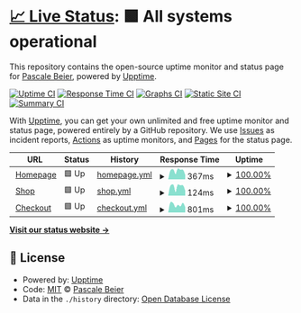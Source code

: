 # [📈 Live Status](https://PascaleBeier.github.io/buycheapsolar-uptime): <!--live status--> **🟩 All systems operational**

This repository contains the open-source uptime monitor and status page for [Pascale Beier](https://devsfordevs.shop), powered by [Upptime](https://github.com/upptime/upptime).

[![Uptime CI](https://github.com/PascaleBeier/buycheapsolar-uptime/workflows/Uptime%20CI/badge.svg)](https://github.com/PascaleBeier/buycheapsolar-uptime/actions?query=workflow%3A%22Uptime+CI%22)
[![Response Time CI](https://github.com/PascaleBeier/buycheapsolar-uptime/workflows/Response%20Time%20CI/badge.svg)](https://github.com/PascaleBeier/buycheapsolar-uptime/actions?query=workflow%3A%22Response+Time+CI%22)
[![Graphs CI](https://github.com/PascaleBeier/buycheapsolar-uptime/workflows/Graphs%20CI/badge.svg)](https://github.com/PascaleBeier/buycheapsolar-uptime/actions?query=workflow%3A%22Graphs+CI%22)
[![Static Site CI](https://github.com/PascaleBeier/buycheapsolar-uptime/workflows/Static%20Site%20CI/badge.svg)](https://github.com/PascaleBeier/buycheapsolar-uptime/actions?query=workflow%3A%22Static+Site+CI%22)
[![Summary CI](https://github.com/PascaleBeier/buycheapsolar-uptime/workflows/Summary%20CI/badge.svg)](https://github.com/PascaleBeier/buycheapsolar-uptime/actions?query=workflow%3A%22Summary+CI%22)

With [Upptime](https://upptime.js.org), you can get your own unlimited and free uptime monitor and status page, powered entirely by a GitHub repository. We use [Issues](https://github.com/PascaleBeier/buycheapsolar-uptime/issues) as incident reports, [Actions](https://github.com/PascaleBeier/buycheapsolar-uptime/actions) as uptime monitors, and [Pages](https://PascaleBeier.github.io/buycheapsolar-uptime) for the status page.

<!--start: status pages-->
<!-- This summary is generated by Upptime (https://github.com/upptime/upptime) -->
<!-- Do not edit this manually, your changes will be overwritten -->
<!-- prettier-ignore -->
| URL | Status | History | Response Time | Uptime |
| --- | ------ | ------- | ------------- | ------ |
| <img alt="" src="https://favicons.githubusercontent.com/buycheapsolar.com" height="13"> [Homepage](https://buycheapsolar.com/) | 🟩 Up | [homepage.yml](https://github.com/PascaleBeier/buycheapsolar-uptime/commits/HEAD/history/homepage.yml) | <details><summary><img alt="Response time graph" src="./graphs/homepage/response-time-week.png" height="20"> 367ms</summary><br><a href="https://PascaleBeier.github.io/buycheapsolar-uptime/history/homepage"><img alt="Response time 383" src="https://img.shields.io/endpoint?url=https%3A%2F%2Fraw.githubusercontent.com%2FPascaleBeier%2Fbuycheapsolar-uptime%2FHEAD%2Fapi%2Fhomepage%2Fresponse-time.json"></a><br><a href="https://PascaleBeier.github.io/buycheapsolar-uptime/history/homepage"><img alt="24-hour response time 189" src="https://img.shields.io/endpoint?url=https%3A%2F%2Fraw.githubusercontent.com%2FPascaleBeier%2Fbuycheapsolar-uptime%2FHEAD%2Fapi%2Fhomepage%2Fresponse-time-day.json"></a><br><a href="https://PascaleBeier.github.io/buycheapsolar-uptime/history/homepage"><img alt="7-day response time 367" src="https://img.shields.io/endpoint?url=https%3A%2F%2Fraw.githubusercontent.com%2FPascaleBeier%2Fbuycheapsolar-uptime%2FHEAD%2Fapi%2Fhomepage%2Fresponse-time-week.json"></a><br><a href="https://PascaleBeier.github.io/buycheapsolar-uptime/history/homepage"><img alt="30-day response time 383" src="https://img.shields.io/endpoint?url=https%3A%2F%2Fraw.githubusercontent.com%2FPascaleBeier%2Fbuycheapsolar-uptime%2FHEAD%2Fapi%2Fhomepage%2Fresponse-time-month.json"></a><br><a href="https://PascaleBeier.github.io/buycheapsolar-uptime/history/homepage"><img alt="1-year response time 383" src="https://img.shields.io/endpoint?url=https%3A%2F%2Fraw.githubusercontent.com%2FPascaleBeier%2Fbuycheapsolar-uptime%2FHEAD%2Fapi%2Fhomepage%2Fresponse-time-year.json"></a></details> | <details><summary><a href="https://PascaleBeier.github.io/buycheapsolar-uptime/history/homepage">100.00%</a></summary><a href="https://PascaleBeier.github.io/buycheapsolar-uptime/history/homepage"><img alt="All-time uptime 100.00%" src="https://img.shields.io/endpoint?url=https%3A%2F%2Fraw.githubusercontent.com%2FPascaleBeier%2Fbuycheapsolar-uptime%2FHEAD%2Fapi%2Fhomepage%2Fuptime.json"></a><br><a href="https://PascaleBeier.github.io/buycheapsolar-uptime/history/homepage"><img alt="24-hour uptime 100.00%" src="https://img.shields.io/endpoint?url=https%3A%2F%2Fraw.githubusercontent.com%2FPascaleBeier%2Fbuycheapsolar-uptime%2FHEAD%2Fapi%2Fhomepage%2Fuptime-day.json"></a><br><a href="https://PascaleBeier.github.io/buycheapsolar-uptime/history/homepage"><img alt="7-day uptime 100.00%" src="https://img.shields.io/endpoint?url=https%3A%2F%2Fraw.githubusercontent.com%2FPascaleBeier%2Fbuycheapsolar-uptime%2FHEAD%2Fapi%2Fhomepage%2Fuptime-week.json"></a><br><a href="https://PascaleBeier.github.io/buycheapsolar-uptime/history/homepage"><img alt="30-day uptime 100.00%" src="https://img.shields.io/endpoint?url=https%3A%2F%2Fraw.githubusercontent.com%2FPascaleBeier%2Fbuycheapsolar-uptime%2FHEAD%2Fapi%2Fhomepage%2Fuptime-month.json"></a><br><a href="https://PascaleBeier.github.io/buycheapsolar-uptime/history/homepage"><img alt="1-year uptime 100.00%" src="https://img.shields.io/endpoint?url=https%3A%2F%2Fraw.githubusercontent.com%2FPascaleBeier%2Fbuycheapsolar-uptime%2FHEAD%2Fapi%2Fhomepage%2Fuptime-year.json"></a></details>
| <img alt="" src="https://favicons.githubusercontent.com/buycheapsolar.com" height="13"> [Shop](https://buycheapsolar.com/shop/) | 🟩 Up | [shop.yml](https://github.com/PascaleBeier/buycheapsolar-uptime/commits/HEAD/history/shop.yml) | <details><summary><img alt="Response time graph" src="./graphs/shop/response-time-week.png" height="20"> 124ms</summary><br><a href="https://PascaleBeier.github.io/buycheapsolar-uptime/history/shop"><img alt="Response time 128" src="https://img.shields.io/endpoint?url=https%3A%2F%2Fraw.githubusercontent.com%2FPascaleBeier%2Fbuycheapsolar-uptime%2FHEAD%2Fapi%2Fshop%2Fresponse-time.json"></a><br><a href="https://PascaleBeier.github.io/buycheapsolar-uptime/history/shop"><img alt="24-hour response time 68" src="https://img.shields.io/endpoint?url=https%3A%2F%2Fraw.githubusercontent.com%2FPascaleBeier%2Fbuycheapsolar-uptime%2FHEAD%2Fapi%2Fshop%2Fresponse-time-day.json"></a><br><a href="https://PascaleBeier.github.io/buycheapsolar-uptime/history/shop"><img alt="7-day response time 124" src="https://img.shields.io/endpoint?url=https%3A%2F%2Fraw.githubusercontent.com%2FPascaleBeier%2Fbuycheapsolar-uptime%2FHEAD%2Fapi%2Fshop%2Fresponse-time-week.json"></a><br><a href="https://PascaleBeier.github.io/buycheapsolar-uptime/history/shop"><img alt="30-day response time 128" src="https://img.shields.io/endpoint?url=https%3A%2F%2Fraw.githubusercontent.com%2FPascaleBeier%2Fbuycheapsolar-uptime%2FHEAD%2Fapi%2Fshop%2Fresponse-time-month.json"></a><br><a href="https://PascaleBeier.github.io/buycheapsolar-uptime/history/shop"><img alt="1-year response time 128" src="https://img.shields.io/endpoint?url=https%3A%2F%2Fraw.githubusercontent.com%2FPascaleBeier%2Fbuycheapsolar-uptime%2FHEAD%2Fapi%2Fshop%2Fresponse-time-year.json"></a></details> | <details><summary><a href="https://PascaleBeier.github.io/buycheapsolar-uptime/history/shop">100.00%</a></summary><a href="https://PascaleBeier.github.io/buycheapsolar-uptime/history/shop"><img alt="All-time uptime 100.00%" src="https://img.shields.io/endpoint?url=https%3A%2F%2Fraw.githubusercontent.com%2FPascaleBeier%2Fbuycheapsolar-uptime%2FHEAD%2Fapi%2Fshop%2Fuptime.json"></a><br><a href="https://PascaleBeier.github.io/buycheapsolar-uptime/history/shop"><img alt="24-hour uptime 100.00%" src="https://img.shields.io/endpoint?url=https%3A%2F%2Fraw.githubusercontent.com%2FPascaleBeier%2Fbuycheapsolar-uptime%2FHEAD%2Fapi%2Fshop%2Fuptime-day.json"></a><br><a href="https://PascaleBeier.github.io/buycheapsolar-uptime/history/shop"><img alt="7-day uptime 100.00%" src="https://img.shields.io/endpoint?url=https%3A%2F%2Fraw.githubusercontent.com%2FPascaleBeier%2Fbuycheapsolar-uptime%2FHEAD%2Fapi%2Fshop%2Fuptime-week.json"></a><br><a href="https://PascaleBeier.github.io/buycheapsolar-uptime/history/shop"><img alt="30-day uptime 100.00%" src="https://img.shields.io/endpoint?url=https%3A%2F%2Fraw.githubusercontent.com%2FPascaleBeier%2Fbuycheapsolar-uptime%2FHEAD%2Fapi%2Fshop%2Fuptime-month.json"></a><br><a href="https://PascaleBeier.github.io/buycheapsolar-uptime/history/shop"><img alt="1-year uptime 100.00%" src="https://img.shields.io/endpoint?url=https%3A%2F%2Fraw.githubusercontent.com%2FPascaleBeier%2Fbuycheapsolar-uptime%2FHEAD%2Fapi%2Fshop%2Fuptime-year.json"></a></details>
| <img alt="" src="https://favicons.githubusercontent.com/buycheapsolar.com" height="13"> [Checkout](https://buycheapsolar.com/cart/) | 🟩 Up | [checkout.yml](https://github.com/PascaleBeier/buycheapsolar-uptime/commits/HEAD/history/checkout.yml) | <details><summary><img alt="Response time graph" src="./graphs/checkout/response-time-week.png" height="20"> 801ms</summary><br><a href="https://PascaleBeier.github.io/buycheapsolar-uptime/history/checkout"><img alt="Response time 1101" src="https://img.shields.io/endpoint?url=https%3A%2F%2Fraw.githubusercontent.com%2FPascaleBeier%2Fbuycheapsolar-uptime%2FHEAD%2Fapi%2Fcheckout%2Fresponse-time.json"></a><br><a href="https://PascaleBeier.github.io/buycheapsolar-uptime/history/checkout"><img alt="24-hour response time 565" src="https://img.shields.io/endpoint?url=https%3A%2F%2Fraw.githubusercontent.com%2FPascaleBeier%2Fbuycheapsolar-uptime%2FHEAD%2Fapi%2Fcheckout%2Fresponse-time-day.json"></a><br><a href="https://PascaleBeier.github.io/buycheapsolar-uptime/history/checkout"><img alt="7-day response time 801" src="https://img.shields.io/endpoint?url=https%3A%2F%2Fraw.githubusercontent.com%2FPascaleBeier%2Fbuycheapsolar-uptime%2FHEAD%2Fapi%2Fcheckout%2Fresponse-time-week.json"></a><br><a href="https://PascaleBeier.github.io/buycheapsolar-uptime/history/checkout"><img alt="30-day response time 1101" src="https://img.shields.io/endpoint?url=https%3A%2F%2Fraw.githubusercontent.com%2FPascaleBeier%2Fbuycheapsolar-uptime%2FHEAD%2Fapi%2Fcheckout%2Fresponse-time-month.json"></a><br><a href="https://PascaleBeier.github.io/buycheapsolar-uptime/history/checkout"><img alt="1-year response time 1101" src="https://img.shields.io/endpoint?url=https%3A%2F%2Fraw.githubusercontent.com%2FPascaleBeier%2Fbuycheapsolar-uptime%2FHEAD%2Fapi%2Fcheckout%2Fresponse-time-year.json"></a></details> | <details><summary><a href="https://PascaleBeier.github.io/buycheapsolar-uptime/history/checkout">100.00%</a></summary><a href="https://PascaleBeier.github.io/buycheapsolar-uptime/history/checkout"><img alt="All-time uptime 100.00%" src="https://img.shields.io/endpoint?url=https%3A%2F%2Fraw.githubusercontent.com%2FPascaleBeier%2Fbuycheapsolar-uptime%2FHEAD%2Fapi%2Fcheckout%2Fuptime.json"></a><br><a href="https://PascaleBeier.github.io/buycheapsolar-uptime/history/checkout"><img alt="24-hour uptime 100.00%" src="https://img.shields.io/endpoint?url=https%3A%2F%2Fraw.githubusercontent.com%2FPascaleBeier%2Fbuycheapsolar-uptime%2FHEAD%2Fapi%2Fcheckout%2Fuptime-day.json"></a><br><a href="https://PascaleBeier.github.io/buycheapsolar-uptime/history/checkout"><img alt="7-day uptime 100.00%" src="https://img.shields.io/endpoint?url=https%3A%2F%2Fraw.githubusercontent.com%2FPascaleBeier%2Fbuycheapsolar-uptime%2FHEAD%2Fapi%2Fcheckout%2Fuptime-week.json"></a><br><a href="https://PascaleBeier.github.io/buycheapsolar-uptime/history/checkout"><img alt="30-day uptime 100.00%" src="https://img.shields.io/endpoint?url=https%3A%2F%2Fraw.githubusercontent.com%2FPascaleBeier%2Fbuycheapsolar-uptime%2FHEAD%2Fapi%2Fcheckout%2Fuptime-month.json"></a><br><a href="https://PascaleBeier.github.io/buycheapsolar-uptime/history/checkout"><img alt="1-year uptime 100.00%" src="https://img.shields.io/endpoint?url=https%3A%2F%2Fraw.githubusercontent.com%2FPascaleBeier%2Fbuycheapsolar-uptime%2FHEAD%2Fapi%2Fcheckout%2Fuptime-year.json"></a></details>

<!--end: status pages-->

[**Visit our status website →**](https://PascaleBeier.github.io/buycheapsolar-uptime)

## 📄 License

- Powered by: [Upptime](https://github.com/upptime/upptime)
- Code: [MIT](./LICENSE) © [Pascale Beier](https://devsfordevs.shop)
- Data in the `./history` directory: [Open Database License](https://opendatacommons.org/licenses/odbl/1-0/)
